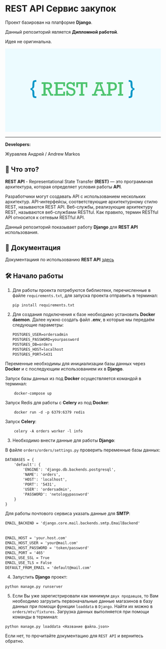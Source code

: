# REST API Сервис закупок
Проект базирован на платформе **Django**.

Данный репозиторий является **Дипломной работой**.

Идея не оригинальна.

![vkinder-logo](img/banner.png)
___

**Developers:**

Журавлев Андрей / Andrew Markos


## 🧐 Что это?

**REST API** - Representational State Transfer **(REST)** — это программная архитектура, которая определяет условия работы **API**.

Разработчики могут создавать API с использованием нескольких архитектур. API-интерфейсы, соответствующие архитектурному стилю REST, называются REST API. Веб-службы, реализующие архитектуру REST, называются веб-службами RESTful. Как правило, термин RESTful API относится к сетевым RESTful API.

Данный репозиторий показывает работу **Django** для **REST API** использования.

## 🔎 Документация

Документациия по использованию **REST API**  [здесь](/rest_api_doc.md)


## 🛠️ Начало работы

1. Для работы проекта потребуются библиотеки, перечисленные в файле `requirements.txt`, для запуска проекта отправить в терминал:

    ```
    pip install requirements.txt
    ```
2. Для создания подключения к базе необходимо установить **Docker daemon**.
Далее нужно создать файл **.env**, в которые мы передаём следующие параметры:

    ```
    POSTGRES_USER=ordersadmin
    POSTGRES_PASSWORD=yourpassword
    POSTGRES_DB=orders
    POSTGRES_HOST=localhost
    POSTGRES_PORT=5431
    ```
Переменные необходимы для инициализации базы данных через **Docker** и с последующим использованием их в **Django**.

Запуск базы данных из под **Docker** осуществляется командой в терминал:

```
    docker-compose up
```

Запуск Redis для работы с **Celery** из под **Docker**:

```
    docker run -d -p 6379:6379 redis
```

Запуск **Celery**:

```
    celery -A orders worker -l info
```


3. Необходимо внести данные для работы **Django**:

В файле `orders/orders/settings.py` проверить переменные базы данных:
```
DATABASES = {
    'default': {
        'ENGINE': 'django.db.backends.postgresql',
        'NAME': 'orders',
        'HOST': 'localhost',
        'PORT': '5431',
        'USER': 'ordersadmin',
        'PASSWORD': 'netologypassword'
    }
}
```

Для работы почтового сервиса указать данные для **SMTP**:

```
EMAIL_BACKEND = 'django.core.mail.backends.smtp.EmailBackend'


EMAIL_HOST = 'your.host.com'
EMAIL_HOST_USER = 'your@mail.com'
EMAIL_HOST_PASSWORD = 'token/password'
EMAIL_PORT = '465'
EMAIL_USE_SSL = True
EMAIL_USE_TLS = False
DEFAULT_FROM_EMAIL = 'default@mail.com'
```
4. Запустить **Django** проект:
```
python manage.py runserver
```

5. Если Вы уже зарегистрировали как минимум `двух продавцов`, то Вам необходимо загрузить первоначальные данные магазинов в базу данных при помощи функции `loaddata` в `Django`. Найти их можно в `orders/mtv/fixtures`. Загрузка данных выполняется при помощи команды в терминал:
```
python manage.py loaddata <Название файла.json>
```
Если нет, то прочитайте документацию для `REST API` и вернитесь обратно.

